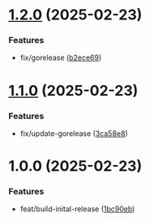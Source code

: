 # [1.2.0](https://github.com/stuttgart-things/homerun-chaos-catcher/compare/v1.1.0...v1.2.0) (2025-02-23)


### Features

* fix/gorelease ([b2ece69](https://github.com/stuttgart-things/homerun-chaos-catcher/commit/b2ece69706d06f725624a5ea8c39402db3994569))

# [1.1.0](https://github.com/stuttgart-things/homerun-chaos-catcher/compare/v1.0.0...v1.1.0) (2025-02-23)


### Features

* fix/update-gorelease ([3ca58e8](https://github.com/stuttgart-things/homerun-chaos-catcher/commit/3ca58e864af1421e7de54a4a5e43dbf4bff57755))

# 1.0.0 (2025-02-23)


### Features

* feat/build-inital-release ([1bc90eb](https://github.com/stuttgart-things/homerun-chaos-catcher/commit/1bc90ebfef6173352599c7bcc207ee47ef75b2be))
